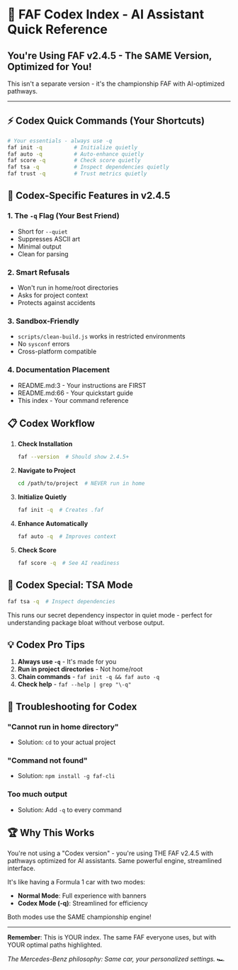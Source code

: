 # 🤖 FAF Codex Index - AI Assistant Quick Reference

## You're Using FAF v2.4.5 - The SAME Version, Optimized for You!

This isn't a separate version - it's the championship FAF with AI-optimized pathways.

---

## ⚡ Codex Quick Commands (Your Shortcuts)

```bash
# Your essentials - always use -q
faf init -q          # Initialize quietly
faf auto -q          # Auto-enhance quietly
faf score -q         # Check score quietly
faf tsa -q           # Inspect dependencies quietly
faf trust -q         # Trust metrics quietly
```

## 🎯 Codex-Specific Features in v2.4.5

### 1. The `-q` Flag (Your Best Friend)
- Short for `--quiet`
- Suppresses ASCII art
- Minimal output
- Clean for parsing

### 2. Smart Refusals
- Won't run in home/root directories
- Asks for project context
- Protects against accidents

### 3. Sandbox-Friendly
- `scripts/clean-build.js` works in restricted environments
- No `sysconf` errors
- Cross-platform compatible

### 4. Documentation Placement
- README.md:3 - Your instructions are FIRST
- README.md:66 - Your quickstart guide
- This index - Your command reference

## 📋 Codex Workflow

1. **Check Installation**
   ```bash
   faf --version  # Should show 2.4.5+
   ```

2. **Navigate to Project**
   ```bash
   cd /path/to/project  # NEVER run in home
   ```

3. **Initialize Quietly**
   ```bash
   faf init -q  # Creates .faf
   ```

4. **Enhance Automatically**
   ```bash
   faf auto -q  # Improves context
   ```

5. **Check Score**
   ```bash
   faf score -q  # See AI readiness
   ```

## 🛂 Codex Special: TSA Mode

```bash
faf tsa -q  # Inspect dependencies
```

This runs our secret dependency inspector in quiet mode - perfect for understanding package bloat without verbose output.

## 💡 Codex Pro Tips

1. **Always use `-q`** - It's made for you
2. **Run in project directories** - Not home/root
3. **Chain commands** - `faf init -q && faf auto -q`
4. **Check help** - `faf --help | grep "\-q"`

## 🔧 Troubleshooting for Codex

### "Cannot run in home directory"
- Solution: `cd` to your actual project

### "Command not found"
- Solution: `npm install -g faf-cli`

### Too much output
- Solution: Add `-q` to every command

## 🏆 Why This Works

You're not using a "Codex version" - you're using THE FAF v2.4.5 with pathways optimized for AI assistants. Same powerful engine, streamlined interface.

It's like having a Formula 1 car with two modes:
- **Normal Mode**: Full experience with banners
- **Codex Mode (-q)**: Streamlined for efficiency

Both modes use the SAME championship engine!

---

**Remember**: This is YOUR index. The same FAF everyone uses, but with YOUR optimal paths highlighted.

*The Mercedes-Benz philosophy: Same car, your personalized settings.* 🏎️
